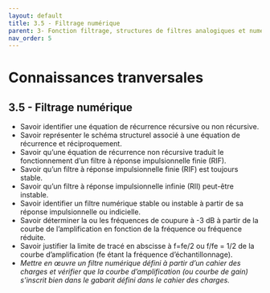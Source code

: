 ```yaml
---
layout: default
title: 3.5 - Filtrage numérique
parent: 3- Fonction filtrage, structures de filtres analogiques et numériques
nav_order: 5
---
```


# Connaissances tranversales

## 3.5 - Filtrage numérique

- Savoir identifier une équation de récurrence récursive ou non récursive.
- Savoir représenter le schéma structurel associé à une équation de récurrence et réciproquement.
- Savoir qu’une équation de récurrence non récursive traduit le fonctionnement d’un filtre à réponse impulsionnelle finie (RIF).
- Savoir qu’un filtre à réponse impulsionnelle finie (RIF) est toujours stable.
- Savoir qu’un filtre à réponse impulsionnelle infinie (RII) peut-être instable.
- Savoir identifier un filtre numérique stable ou instable à partir de sa réponse impulsionnelle ou indicielle.
- Savoir déterminer la ou les fréquences de coupure à -3 dB à partir de la courbe de l’amplification en fonction de la fréquence ou fréquence réduite.
- Savoir justifier la limite de tracé en abscisse à f=fe/2 ou f/fe = 1/2 de la courbe d’amplification (fe étant la fréquence d’échantillonnage).
- *Mettre en œuvre un filtre numérique défini à partir d’un cahier des charges et vérifier que la courbe d’amplification (ou courbe de gain) s’inscrit bien dans le gabarit défini dans le cahier des charges.*
